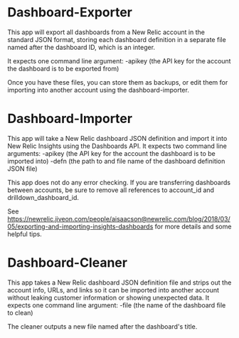 # Dashboard-Exporter
This app will export all dashboards from a New Relic account in the standard JSON format, storing each dashboard definition in
a separate file named after the dashboard ID, which is an integer.

It expects one command line argument:
  -apikey (the API key for the account the dashboard is to be exported from)

Once you have these files, you can store them as backups, or edit them for importing into another account using the
dashboard-importer.



# Dashboard-Importer
This app will take a New Relic dashboard JSON definition and import it into New Relic Insights using the Dashboards API.
It expects two command line arguments:
  -apikey (the API key for the account the dashboard is to be imported into)
  -defn (the path to and file name of the dashboard definition JSON file)

This app does not do any error checking.  If you are transferring dashboards between accounts, be sure to remove all references to account_id and drilldown_dashboard_id.

See https://newrelic.jiveon.com/people/aisaacson@newrelic.com/blog/2018/03/05/exporting-and-importing-insights-dashboards for more details and some helpful tips.



# Dashboard-Cleaner
This app takes a New Relic dashboard JSON definition file and strips out the account info, URLs, and links so it can be imported into another account without leaking customer information or showing unexpected data.
It expects one command line argument:
  -file (the name of the dashboard file to clean)
  
The cleaner outputs a new file named after the dashboard's title.
